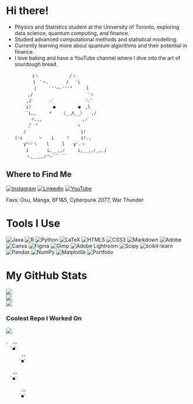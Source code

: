 # Hi there!  
- Physics and Statistics student at the University of Toronto, exploring data science, quantum computing, and finance.<be>
- Studied advanced computational methods and statistical modelling.<be>
- Currently learning more about quantum algorithms and their potential in finance.<be>
- I love baking and have a YouTube channel where I dive into the art of sourdough bread. 

```
　　　　　　iヽ　　　　　　　/ヽ 
　　　 　 　|　ﾞヽ、　　　　/ 　ﾞi 
　 　 　 　 |　　　ﾞ''─‐'''"　 　 l 
　　　　　,/　　　 　 　 　 　　 　 ﾞヽ 
　　　　 ,iﾞ 　　　／　 　 　 　 　＼ ﾞ 
　　　 　i!　　　　　●　 　 　　●　,l　　　　　　　 
　　　　 ﾞi,,　　　* 　 （__人__）　　,/　　　　　　　　　　　 
　　　　　 ヾ､,,　　　　　　　 　 ,／　　　　　 
　　 　　 /ﾞ "　　　　　　　　　ヽ　　　 
　　　　/　　　　　　　　　　　　 i!　　　　　　　　　　　　　 
　　(⌒i 　　　丶　　i　　　!　　 i!.,　　　　　　　 　　　 
　　　　γ"⌒ﾞヽ　　l　　　l　　γ'.ヽ　　　　　 　 　　　 
　　　　 i　　 　 i,__,,ﾉ　　　i,__,,ﾉ_,,丿　　　　　　　　　 
　　　　 ヽ,＿,,ノ"~´￣ ￣　　　　　　 
```

## Where to Find Me
[![Instagram](https://img.shields.io/badge/Instagram-%23E4405F.svg?logo=Instagram&logoColor=white)](https://www.instagram.com/umi_yamaguchi/) [![LinkedIn](https://img.shields.io/badge/LinkedIn-%230077B5.svg?logo=linkedin&logoColor=white)](https://www.linkedin.com/in/umi-yamaguchi/) [![YouTube](https://img.shields.io/badge/YouTube-%23FF0000.svg?logo=YouTube&logoColor=white)](https://www.youtube.com/@UmisBakery) 

Favs: Osu, Manga, BF1&5, Cyberpunk 2077, War Thunder

# Tools I Use
![Java](https://img.shields.io/badge/java-%23ED8B00.svg?style=flat-square&logo=openjdk&logoColor=white) ![R](https://img.shields.io/badge/r-%23276DC3.svg?style=flat-square&logo=r&logoColor=white) ![Python](https://img.shields.io/badge/python-3670A0?style=flat-square&logo=python&logoColor=ffdd54) ![LaTeX](https://img.shields.io/badge/latex-%23008080.svg?style=flat-square&logo=latex&logoColor=white) ![HTML5](https://img.shields.io/badge/html5-%23E34F26.svg?style=flat-square&logo=html5&logoColor=white) ![CSS3](https://img.shields.io/badge/css3-%231572B6.svg?style=flat-square&logo=css3&logoColor=white) ![Markdown](https://img.shields.io/badge/markdown-%23000000.svg?style=flat-square&logo=markdown&logoColor=white) ![Adobe](https://img.shields.io/badge/adobe-%23FF0000.svg?style=flat-square&logo=adobe&logoColor=white) ![Canva](https://img.shields.io/badge/Canva-%2300C4CC.svg?style=flat-square&logo=Canva&logoColor=white) ![Figma](https://img.shields.io/badge/figma-%23F24E1E.svg?style=flat-square&logo=figma&logoColor=white) ![Gimp](https://img.shields.io/badge/Gimp-657D8B?style=flat-square&logo=gimp&logoColor=FFFFFF) ![Adobe Lightroom](https://img.shields.io/badge/Adobe%20Lightroom-31A8FF.svg?style=flat-square&logo=Adobe%20Lightroom&logoColor=white) ![Scipy](https://img.shields.io/badge/SciPy-%230C55A5.svg?style=flat-square&logo=scipy&logoColor=%white) ![scikit-learn](https://img.shields.io/badge/scikit--learn-%23F7931E.svg?style=flat-square&logo=scikit-learn&logoColor=white) ![Pandas](https://img.shields.io/badge/pandas-%23150458.svg?style=flat-square&logo=pandas&logoColor=white) ![NumPy](https://img.shields.io/badge/numpy-%23013243.svg?style=flat-square&logo=numpy&logoColor=white) ![Matplotlib](https://img.shields.io/badge/Matplotlib-%23ffffff.svg?style=flat-square&logo=Matplotlib&logoColor=black) ![Portfolio](https://img.shields.io/badge/Portfolio-%23000000.svg?style=flat-square&logo=firefox&logoColor=#FF7139)

# My GitHub Stats 
![](https://github-readme-stats.vercel.app/api?username=umi2004&theme=tokyonight&hide_border=true&include_all_commits=false&count_private=false)<br/>
![](https://github-readme-streak-stats.herokuapp.com/?user=umi2004&theme=tokyonight&hide_border=true)<br/>
![](https://github-readme-stats.vercel.app/api/top-langs/?username=umi2004&theme=tokyonight&hide_border=true&include_all_commits=false&count_private=false&layout=compact)

### Coolest Repo I Worked On
![](https://github-contributor-stats.vercel.app/api?username=umi2004&limit=5&theme=tokyonight&combine_all_yearly_contributions=true)

```
． ｡｡ 
　ﾟ●゜
　　　 ｡｡ 
　　　ﾟ●゜ 

　 ｡｡ 
　ﾟ●゜

　　　 ｡｡ 
　　　ﾟ●゜
```

